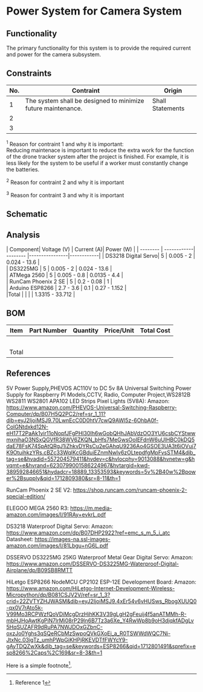 # Power System for Camera System
## Functionality
The primary functionality for this system is to provide the required current and power for the camera subsystem.

## Constraints
| No.| Contraint | Origin |
| -- | --------- |--------|
|  1 |    The system shall be designed to minimize future maintenance.       |    Shall Statements    |              
|  2 |           |        |                          
|  3 |           |        |              

<sup>1</sup> Reason for contraint 1 and why it is important:<br />
Reducing maintenace is important to reduce the extra work for the function of the drone tracker system after the project is finished. For example, it is less likely for the system to be useful if a worker must constantly change the batteries.

<sup>2</sup> Reason for contraint 2 and why it is important

<sup>3</sup> Reason for contraint 3 and why it is important

## Schematic

## Analysis
| Component| Voltage (V) | Current (A)| Power (W)  |
| -------- | ------------| -------- |----------------|------------|
|    DS3218 Digital Servo|     5   |     0.005 - 2     |   0.024 - 13.6 |           
|   DS3225MG       |      5       |      0.005 - 2      |     0.024 - 13.6      |            
|    ATMega 2560      |     5        |      0.005 - 0.8      |   0.0135 - 4.4   |         
|     RunCam Phoenix 2 SE     |     5        |    0.2 - 0.08        |     1           |            
|   Arduino ESP8266    |     2.7 - 3.6        |     0.1     |   0.27 - 1.152    |            
|Total     |             |          |                |       1.3315 - 33.712     |




## BOM
| Item     | Part Number | Quantity | Price/Unit     | Total Cost |
| -------- | ------------| -------- |----------------|------------|
|          |             |          |                |            |
|          |             |          |                |            |
|          |             |          |                |            |
|          |             |          |                |            |
|          |             |          |                |            |
|Total     |             |          |                |            |

## References
5V Power Supply,PHEVOS AC110V to DC 5v 8A Universal Switching Power Supply for Raspberry PI Models,CCTV, Radio, Computer Project,WS2812B WS2811 WS2801 APA102 LED Strips Pixel Lights (5V8A):
Amazon: https://www.amazon.com/PHEVOS-Universal-Switching-Raspberry-Computer/dp/B07H5Q2PC2/ref=sr_1_11?dib=eyJ2IjoiMSJ9.70LwnEcC0D0htV7cwQ9AWl5z-6OhbA0f-ColGNtdxkd12N-eH17T2PaAk1yir11oNopfJFgPHl30Ih6wGobQHhJAbVdzOO3YU6csbCYStwwmxnihaO3NSxQGVfR38WV6ZKQN_bHfs7MeGwsOoIEFdnW6uUlHBC0kDQ5daE78FsK74SpAtQRgJ1iZhkvDYRsCu2eGAhqU9236Ao4GSOE3UA3t6iOVuj7K9OtuihkzYRs.cBZc33WqIKcGBduiEZnmNwlv6zOLtepdfgMpFvsSTM4&dib_tag=se&hvadid=557204579411&hvdev=c&hvlocphy=9013088&hvnetw=g&hvqmt=e&hvrand=6230799001586224967&hvtargid=kwd-389592846651&hydadcr=18889_13353593&keywords=5v%2B40w%2Bpower%2Bsupply&qid=1712809380&sr=8-11&th=1<br/>

RunCam Phoenix 2 SE V2: 
https://shop.runcam.com/runcam-phoenix-2-special-edition/<br/>

ELEGOO MEGA 2560 R3: 
https://m.media-amazon.com/images/I/91RAy+evkrL.pdf<br/>

DS3218 Waterproof Digital Servo: 
Amazon: https://www.amazon.com/dp/B07DHP2922?ref=emc_s_m_5_i_atc<br/>
Datasheet: https://images-na.ssl-images-amazon.com/images/I/81Lbgu+nG6L.pdf<br/>

DSSERVO DS3225MG 25KG Waterproof Metal Gear Digital Servo:
Amazon: https://www.amazon.com/DSSERVO-DS3225MG-Waterproof-Digital-Airplane/dp/B09SB8RMTT<br/>

HiLetgo ESP8266 NodeMCU CP2102 ESP-12E Development Board:
Amazon: https://www.amazon.com/HiLetgo-Internet-Development-Wireless-Micropython/dp/B081CSJV2V/ref=sr_1_3?crid=22ZVTYZHJWASM&dib=eyJ2IjoiMSJ9.4xEr54v6vHUSws_RbogXUUQ0-qx0V7rAto5k-V99Mo3RCPWzfQoVDiMcgDrzHihKK3V39gLgH2gFeuij4f5anATMMh-R-mbHJHoAwtKgPiN7lrMi08rP29ln6B7Tz3a6Xe_Y4RwWp8b9oH3djqkfADgLv5HqSUZAFR9dRuPA7NWJDOxGZbnC-oxzJo0Yghs3qSQeRCbMzSwpoQVkGXoEj_a_R0TSWWdWQC7Ni-JtxNc.03igTz_umhPWpGiKHPjRKEVDTfFWYcY9-gAyTDQZwXk&dib_tag=se&keywords=ESP8266&qid=1712801491&sprefix=esp8266%2Caps%2C169&sr=8-3&th=1<br/>
<!-- This is how to do footnotes for the references: --> 
Here is a simple footnote[^1].
[^1]: Reference 1
[^2]: Reference 2 
[^3]: Reference 3
<!--etc.-->
